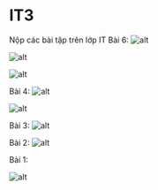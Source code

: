 # IT3
Nộp các bài tập trên lớp IT
Bài 6:
![alt](bt6_0_mobile.png)

![alt](bt6_mobile.png)

![alt](bt6_1_mobile.png)

Bài 4:
![alt](bt4_mobile.png)

![alt](bt4_1_mobile.png)

Bài 3:
![alt](bt3_mobile.png)

Bài 2:
![alt](bt2_moblie.png)

Bài 1:

![alt](bt1_1_moblie.png)